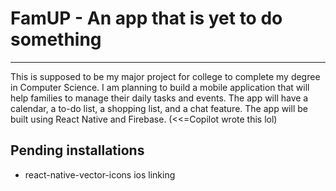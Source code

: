 # FamUP - An app that is yet to do something
___

This is supposed to be my major project for college to complete my degree in Computer Science. I am planning to build a mobile application that will help families to manage their daily tasks and events. The app will have a calendar, a to-do list, a shopping list, and a chat feature. The app will be built using React Native and Firebase. (<<=Copilot wrote this lol)

## Pending installations

- react-native-vector-icons ios linking
